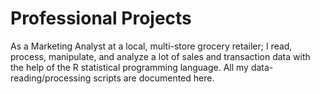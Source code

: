 # Professional Projects
As a Marketing Analyst at a local, multi-store grocery retailer; I read, process, manipulate, and analyze a lot of sales and transaction data with the help of the R statistical programming language.
All my data-reading/processing scripts are documented here.

